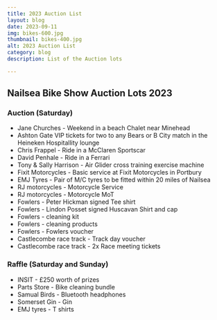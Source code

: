 ```yaml
---
title: 2023 Auction List
layout: blog
date: 2023-09-11
img: bikes-600.jpg
thumbnail: bikes-400.jpg
alt: 2023 Auction List
category: blog
description: List of the Auction lots

---
```


## Nailsea Bike Show Auction Lots 2023

### Auction (Saturday)

* Jane Churches - Weekend in a beach Chalet near Minehead
* Ashton Gate	VIP tickets for two to any Bears or B City match in the Heineken Hospitallity lounge
* Chris Frappel - Ride in a McClaren Sportscar
* David Penhale - Ride in a Ferrari
* Tony & Sally Harrison - Air Glider cross training exercise machine
* Fixit Motorcycles - Basic  service at Fixit Motorcycles in Portbury
* EMJ Tyres - Pair of M/C tyres to be fitted within 20 miles of Nailsea
* RJ motorcycles - Motorcycle Service
* RJ motorcycles - Motorcycle MoT
* Fowlers	- Peter Hickman signed Tee shirt
* Fowlers	- Lindon Posset signed Huscavan Shirt and cap
* Fowlers - cleaning kit
* Fowlers - cleaning products
* Fowlers	- Fowlers voucher
* Castlecombe race track - Track day voucher
* Castlecombe race track - 2x Race meeting tickets

### Raffle (Saturday and Sunday)

* INSIT - £250 worth of prizes
* Parts Store	- Bike cleaning bundle
* Samual Birds - Bluetooth headphones
* Somerset Gin - Gin
* EMJ tyres - T shirts
